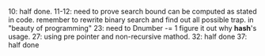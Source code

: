 10: half done.
11-12: need to prove search bound can be computed as stated in code.
remember to rewrite binary search and find out all possible trap.
    in "beauty of programming"
23: need to Dnumber -= 1 figure it out why
    __hash__'s usage.
27: using pre pointer and non-recursive mathod.
32: half done
37: half done

